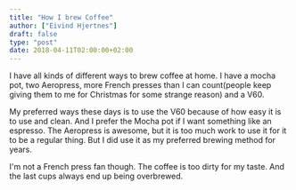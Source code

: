 ```yaml
---
title: "How I brew Coffee"
author: ["Eivind Hjertnes"]
draft: false
type: "post"
date: 2018-04-11T02:00:00+02:00
---
```


I have all kinds of different ways to brew coffee at home. I have a
mocha pot, two Aeropress, more French presses than I can count(people
keep giving them to me for Christmas for some strange reason) and a V60.

My preferred ways these days is to use the V60 because of how easy it is
to use and clean. And I prefer the Mocha pot if I want something like an
espresso. The Aeropress is awesome, but it is too much work to use it
for it to be a regular thing. But I did use it as my preferred brewing
method for years.

I'm not a French press fan though. The coffee is too dirty for my taste.
And the last cups always end up being overbrewed.
